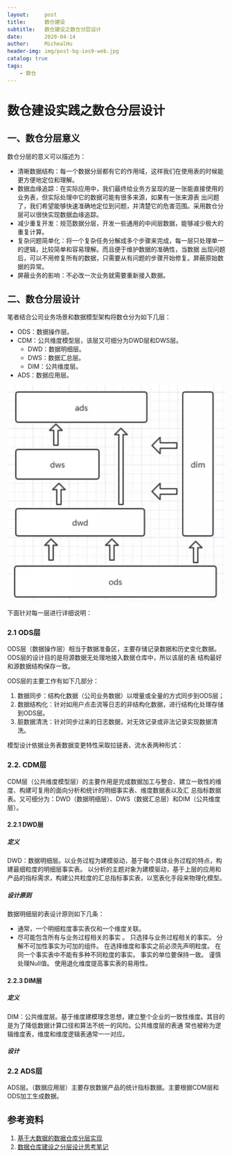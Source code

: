 ```yaml
---
layout:     post
title:      数仓建设
subtitle:   数仓建设之数仓分层设计
date:       2020-04-14
author:     MichealHu
header-img: img/post-bg-ios9-web.jpg
catalog: true
tags:
    - 数仓
---
```


# 数仓建设实践之数仓分层设计

## 一、数仓分层意义

数仓分层的意义可以描述为：
- 清晰数据结构：每一个数据分层都有它的作用域，这样我们在使用表的时候能更方便地定位和理解。
- 数据血缘追踪：在实际应用中，我们最终给业务方呈现的是一张能直接使用的业务表，但实际处理中它的数据可能有很多来源，如果有一张来源表
出问题了，我们希望能够快速准确地定位到问题，并清楚它的危害范围。采用数仓分层可以很快实现数据血缘追踪。
- 减少重复开发：规范数据分层，开发一些通用的中间层数据，能够减少极大的重复计算。
- 复杂问题简单化：将一个复杂任务分解成多个步骤来完成，每一层只处理单一的逻辑，比较简单和容易理解。而且便于维护数据的准确性，当数据
出现问题后，可以不用修复所有的数据，只需要从有问题的步骤开始修复。屏蔽原始数据的异常。
- 屏蔽业务的影响：不必改一次业务就需要重新接入数据。

## 二、数仓分层设计

笔者结合公司业务场景和数据模型架构将数仓分为如下几层：
- ODS：数据操作层。
- CDM：公共维度模型层，该层又可细分为DWD层和DWS层。
    - DWD：数据明细层。
    - DWS：数据汇总层。
    - DIM：公共维度层。
- ADS：数据应用层。

![数仓分层架构图](https://github.com/hufenggang/hufenggang.github.io/blob/master/img/page003/数仓分层.jpg?raw=true)

下面针对每一层进行详细说明：

### 2.1 ODS层

ODS层（数据操作层）相当于数据准备区，主要存储记录数据和历史变化数据。ODS层的设计目的是将源数据无处理地接入数据仓库中，所以该层的表
结构最好和源数据结构保存一致。

ODS层的主要工作有如下几部分：
1. 数据同步：结构化数据（公司业务数据）以增量或全量的方式同步到ODS层；
2. 数据结构化：针对如用户点击流等日志的非结构化数据，进行结构化处理存储到ODS层。
3. 脏数据清洗：针对同步过来的日志数据，对无效记录或非法记录实现数据清洗。

模型设计依据业务表数据变更特性采取拉链表、流水表两种形式：

### 2.2. CDM层

CDM层（公共维度模型层）的主要作用是完成数据加工与整合、建立一致性的维度、构建可复用的面向分析和统计的明细事实表、维度数据表以及汇
总指标数据表。又可细分为：DWD（数据明细层）、DWS（数据汇总层）和DIM（公共维度层）。

#### 2.2.1 DWD层

##### 定义

DWD：数据明细层。以业务过程为建模驱动，基于每个具体业务过程的特点，构建最细粒度的明细层事实表。
以分析的主题对象为建模驱动，基于上层的应用和产品的指标需求，构建公共粒度的汇总指标事实表，以宽表化手段来物理化模型。

##### 设计原则

数据明细层的表设计原则如下几条：
- 通常，一个明细粒度事实表仅和一个维度关联。
- 尽可能包含所有与业务过程相关的事实 。
只选择与业务过程相关的事实。
分解不可加性事实为可加的组件。
在选择维度和事实之前必须先声明粒度。
在同一个事实表中不能有多种不同粒度的事实。
事实的单位要保持一致。
谨慎处理Null值。
使用退化维度提高事实表的易用性。

#### 2.2.3 DIM层

##### 定义

DIM：公共维度层。基于维度建模理念思想，建立整个企业的一致性维度。其目的是为了降低数据计算口径和算法不统一的风险。公共维度层的表通
常也被称为逻辑维度表，维度和维度逻辑表通常一一对应。

##### 设计



### 2.2 ADS层

ADS层。（数据应用层）主要存放数据产品的统计指标数据。主要根据CDM层和ODS加工生成数据。

## 参考资料

1. [基于大数据的数据仓库分层实现](http://cxy7.com/articles/2017/06/24/1498268635086.html)
2. [数据仓库建设之分层设计思考笔记](https://zhuanlan.zhihu.com/p/51257980)